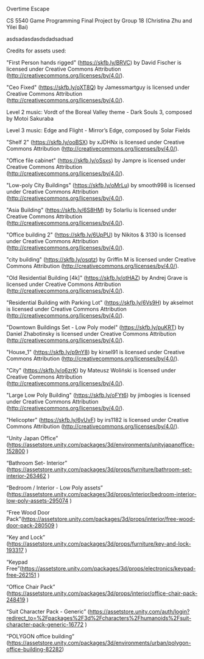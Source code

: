 Overtime Escape

CS 5540 Game Programming Final Project by Group 18 (Christina Zhu and Yilei Bai)

asdsadasdasdsdadsadsad

Credits for assets used:

"First Person hands rigged" (https://skfb.ly/BRVC) by David Fischer is licensed under Creative Commons Attribution (http://creativecommons.org/licenses/by/4.0/).

"Ceo Fixed" (https://skfb.ly/oXT8Q) by Jamessmartguy is licensed under Creative Commons Attribution (http://creativecommons.org/licenses/by/4.0/).

Level 2 music: Vordt of the Boreal Valley theme - Dark Souls 3, composed by Motoi Sakuraba

Level 3 music: Edge and Flight - Mirror’s Edge, composed by Solar Fields

"Shelf 2" (https://skfb.ly/ooBSX) by xJDHNx is licensed under Creative Commons Attribution (http://creativecommons.org/licenses/by/4.0/).

"Office file cabinet" (https://skfb.ly/oSsxs) by Jampre is licensed under Creative Commons Attribution (http://creativecommons.org/licenses/by/4.0/).

"Low-poly City Buildings" (https://skfb.ly/oMrLu) by smooth998 is licensed under Creative Commons Attribution (http://creativecommons.org/licenses/by/4.0/).

"Asia Building" (https://skfb.ly/6S8HM) by Solarliu is licensed under Creative Commons Attribution (http://creativecommons.org/licenses/by/4.0/).

"Office building 2" (https://skfb.ly/6UpPU) by Nikitos & 3130 is licensed under Creative Commons Attribution (http://creativecommons.org/licenses/by/4.0/).

"city building" (https://skfb.ly/osqtz) by Griffin M is licensed under Creative Commons Attribution (http://creativecommons.org/licenses/by/4.0/).

"Old Residential Building [4k]" (https://skfb.ly/otHAZ) by Andrej Grave is licensed under Creative Commons Attribution (http://creativecommons.org/licenses/by/4.0/).

"Residential Building with Parking Lot" (https://skfb.ly/6Vs9H) by akselmot is licensed under Creative Commons Attribution (http://creativecommons.org/licenses/by/4.0/).

"Downtown Buildings Set - Low Poly model" (https://skfb.ly/puKRT) by Daniel Zhabotinsky is licensed under Creative Commons Attribution (http://creativecommons.org/licenses/by/4.0/).

"House_1" (https://skfb.ly/p9nY8) by kirsel91 is licensed under Creative Commons Attribution (http://creativecommons.org/licenses/by/4.0/).

"City" (https://skfb.ly/o6zrK) by Mateusz Woliński is licensed under Creative Commons Attribution (http://creativecommons.org/licenses/by/4.0/).

"Large Low Poly Building" (https://skfb.ly/oFYt6) by jimbogies is licensed under Creative Commons Attribution (http://creativecommons.org/licenses/by/4.0/).

"Helicopter" (https://skfb.ly/6yUvF) by irs1182 is licensed under Creative Commons Attribution (http://creativecommons.org/licenses/by/4.0/).

“Unity Japan Office” (https://assetstore.unity.com/packages/3d/environments/unityjapanoffice-152800 )

“Bathroom Set- Interior” (https://assetstore.unity.com/packages/3d/props/furniture/bathroom-set-interior-263462 )

“Bedroom / Interior - Low Poly assets” (https://assetstore.unity.com/packages/3d/props/interior/bedroom-interior-low-poly-assets-295074 )

“Free Wood Door Pack”(https://assetstore.unity.com/packages/3d/props/interior/free-wood-door-pack-280509 )

“Key and Lock” (https://assetstore.unity.com/packages/3d/props/furniture/key-and-lock-193317 )

“Keypad Free”(https://assetstore.unity.com/packages/3d/props/electronics/keypad-free-262151 )

“Office Chair Pack” (https://assetstore.unity.com/packages/3d/props/interior/office-chair-pack-248419 )

“Suit Character Pack - Generic” (https://assetstore.unity.com/auth/login?redirect_to=%2Fpackages%2F3d%2Fcharacters%2Fhumanoids%2Fsuit-character-pack-generic-16772 )

“POLYGON office building” (https://assetstore.unity.com/packages/3d/environments/urban/polygon-office-building-82282)

